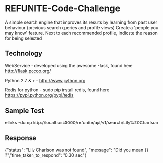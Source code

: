 # REFUNITE-Code-Challenge
A simple search engine that improves its results by learning from past user behaviour (previous search queries and profile views)
Create a 'people you may know' feature. Next to each recommended profile, indicate the reason for being selected

Technology
----------
WebService - developed using the awesome Flask, found here http://flask.pocoo.org/

Python 2.7 & > - http://www.python.org 

Redis for python - sudo pip install redis, found here https://pypi.python.org/pypi/redis

Sample Test
------------
elinks -dump http://localhost:5000/refunite/api/v1/search/Lily%20Charlson

Response
----------
{"status": "Lily Charlson was not found", "message": "Did you mean {} ?","time_taken_to_respond": "0.30 sec"}


